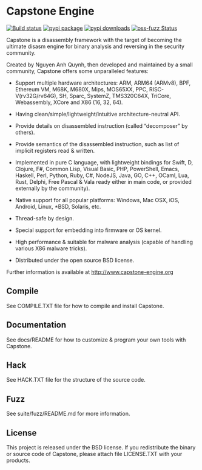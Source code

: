 Capstone Engine
===============

[![Build status](https://ci.appveyor.com/api/projects/status/a4wvbn89wu3pinas/branch/next?svg=true)](https://ci.appveyor.com/project/aquynh/capstone/branch/next)
[![pypi package](https://badge.fury.io/py/capstone.svg)](https://pypi.python.org/pypi/capstone)
[![pypi downloads](https://pepy.tech/badge/capstone)](https://pepy.tech/project/capstone)
[![oss-fuzz Status](https://oss-fuzz-build-logs.storage.googleapis.com/badges/capstone.svg)](https://bugs.chromium.org/p/oss-fuzz/issues/list?sort=-opened&can=1&q=proj:capstone)

Capstone is a disassembly framework with the target of becoming the ultimate
disasm engine for binary analysis and reversing in the security community.

Created by Nguyen Anh Quynh, then developed and maintained by a small community,
Capstone offers some unparalleled features:

- Support multiple hardware architectures: ARM, ARM64 (ARMv8), BPF, Ethereum VM,
  M68K, M680X, Mips, MOS65XX, PPC, RISC-V(rv32G/rv64G), SH, Sparc, SystemZ,
  TMS320C64X, TriCore, Webassembly, XCore and X86 (16, 32, 64).

- Having clean/simple/lightweight/intuitive architecture-neutral API.

- Provide details on disassembled instruction (called “decomposer” by others).

- Provide semantics of the disassembled instruction, such as list of implicit
  registers read & written.

- Implemented in pure C language, with lightweight bindings for Swift, D, Clojure, F#,
  Common Lisp, Visual Basic, PHP, PowerShell, Emacs, Haskell, Perl, Python,
  Ruby, C#, NodeJS, Java, GO, C++, OCaml, Lua, Rust, Delphi, Free Pascal & Vala
  ready either in main code, or provided externally by the community).

- Native support for all popular platforms: Windows, Mac OSX, iOS, Android,
  Linux, \*BSD, Solaris, etc.

- Thread-safe by design.

- Special support for embedding into firmware or OS kernel.

- High performance & suitable for malware analysis (capable of handling various
  X86 malware tricks).

- Distributed under the open source BSD license.

Further information is available at http://www.capstone-engine.org


Compile
-------

See COMPILE.TXT file for how to compile and install Capstone.


Documentation
-------------

See docs/README for how to customize & program your own tools with Capstone.


Hack
----

See HACK.TXT file for the structure of the source code.


Fuzz
----

See suite/fuzz/README.md for more information.


License
-------

This project is released under the BSD license. If you redistribute the binary
or source code of Capstone, please attach file LICENSE.TXT with your products.
